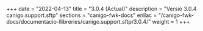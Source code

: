 +++
date        = "2022-04-13"
title       = "3.0.4 (Actual)"
description = "Versió 3.0.4 canigo.support.sftp"
sections    = "canigo-fwk-docs"
enllac		= "/canigo-fwk-docs/documentacio-llibreries/canigo.support.sftp/3.0.4/"
weight		= 1
+++

